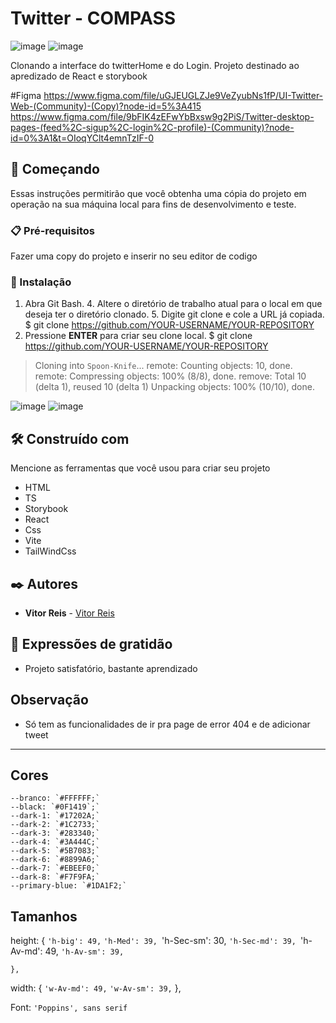 # Twitter - COMPASS
![image](https://user-images.githubusercontent.com/81445945/199205666-19fbc0d3-52cc-4503-8876-b49445953e35.png)
![image](https://user-images.githubusercontent.com/81445945/200984708-054fd6fe-fa2f-4cbf-9fd4-5d4930d91d4d.png)



Clonando a interface do twitterHome e do Login. Projeto destinado ao apredizado de React e storybook

#Figma
https://www.figma.com/file/uGJEUGLZJe9VeZyubNs1fP/UI-Twitter-Web-(Community)-(Copy)?node-id=5%3A415
https://www.figma.com/file/9bFIK4zEFwYbBxsw9g2PiS/Twitter-desktop-pages-(feed%2C-sigup%2C-login%2C-profile)-(Community)?node-id=0%3A1&t=OIoqYClt4emnTzIF-0

## 🚀 Começando

Essas instruções permitirão que você obtenha uma cópia do projeto em operação na sua máquina local para fins de desenvolvimento e teste.

### 📋 Pré-requisitos

Fazer uma copy do projeto e inserir no seu editor de codigo


### 🔧 Instalação

1. Abra Git Bash. 4. Altere o diretório de trabalho atual para o local em que deseja ter o diretório clonado. 5. Digite git clone e cole a URL já copiada.
$ git clone https://github.com/YOUR-USERNAME/YOUR-REPOSITORY
6. Pressione **ENTER** para criar seu clone local.
$ git clone https://github.com/YOUR-USERNAME/YOUR-REPOSITORY
> Cloning into `Spoon-Knife`...
> remote: Counting objects: 10, done.
> remote: Compressing objects: 100% (8/8), done.
> remove: Total 10 (delta 1), reused 10 (delta 1)
> Unpacking objects: 100% (10/10), done.

![image](https://user-images.githubusercontent.com/81445945/194991835-f4913c27-9acd-4396-b65f-62e6693fc86e.png)
![image](https://user-images.githubusercontent.com/81445945/194991893-a57d0763-eb0c-46d4-b185-558d11e6fff1.png)

## 🛠️ Construído com

Mencione as ferramentas que você usou para criar seu projeto

*  HTML
*  TS
*  Storybook
*  React
*  Css
*  Vite
*  TailWindCss


## ✒️ Autores

* **Vitor Reis** - [Vitor Reis](https://github.com/Vitorreiis)

## 🎁 Expressões de gratidão

* Projeto satisfatório, bastante aprendizado

## Observação

* Só tem as funcionalidades de ir pra page de error 404 e de adicionar tweet
---

## Cores

    --branco: `#FFFFFF;`
    --black: `#0F1419`;`
    --dark-1: `#17202A;`
    --dark-2: `#1C2733;`
    --dark-3: `#283340;`
    --dark-4: `#3A444C;`
    --dark-5: `#5B7083;`
    --dark-6: `#8899A6;`
    --dark-7: `#EBEEF0;`
    --dark-8: `#F7F9FA;`
    --primary-blue: `#1DA1F2;`
    
    
## Tamanhos 

height: {
      `'h-big': 49,`
      `'h-Med': 39,
      `'h-Sec-sm': 30,
      `'h-Sec-md': 39,
      `'h-Av-md': 49,
      `'h-Av-sm': 39,`

    },
width: {
      `'w-Av-md': 49,`
      `'w-Av-sm': 39,`
    },
    
    
Font: `'Poppins', sans serif`
